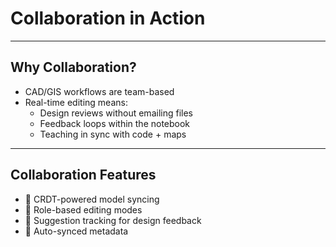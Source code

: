 # Collaboration in Action
---

## Why Collaboration?

- CAD/GIS workflows are team-based  
- Real-time editing means:  
  - Design reviews without emailing files  
  - Feedback loops within the notebook  
  - Teaching in sync with code + maps  
---

## Collaboration Features

- 🔁 CRDT-powered model syncing  
- 👥 Role-based editing modes  
- 📌 Suggestion tracking for design feedback  
- 🧾 Auto-synced metadata  
